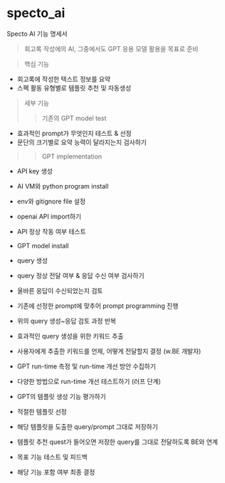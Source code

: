 # specto_ai
Specto AI 기능 명세서
> 회고록 작성에의 AI, 그중에서도 GPT 응용 모델 활용을 목표로 준비

> 핵심 기능
  - 회고록에 작성한 텍스트 정보를 요약
  - 스펙 활동 유형별로 템플릿 추천 및 자동생성

> 세부 기능
>> 기존의 GPT model test
  - 효과적인 prompt가 무엇인지 테스트 & 선정
  - 문단의 크기별로 요약 능력이 달라지는지 검사하기

>> GPT implementation
  - API key 생성
  - AI VM와 python program install
  - env와 gitignore file 설정
  - openai API import하기
  - API 정상 작동 여부 테스트
  - GPT model install
  - query 생성
  - query 정상 전달 여부 & 응답 수신 여부 검사하기
  - 올바른 응답이 수신되었는지 검토
  - 기존에 선정한 prompt에 맞추어 prompt programming 진행
  - 위의 query 생성~응답 검토 과정 반복
  - 효과적인 query 생성을 위한 키워드 추출
  - 사용자에게 추출한 키워드를 언제, 어떻게 전달할지 결정 (w.BE 개발자)
  - GPT run-time 측정 및 run-time 개선 방안 수집하기
  - 다양한 방법으로 run-time 개선 테스트하기 (러프 단계)

  - GPT의 템플릿 생성 기능 평가하기
  - 적절한 템플릿 선정
  - 해당 템플릿을 도출한 query/prompt 그대로 저장하기
  - 템플릿 추천 quest가 들어오면 저장한 query를 그대로 전달하도록 BE와 연계
  - 목표 기능 테스트 및 피드백
  - 해당 기능 포함 여부 최종 결정
